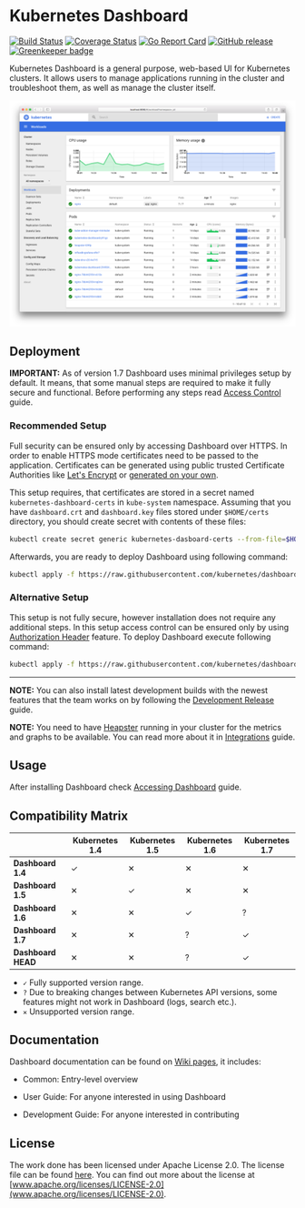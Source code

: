 # Kubernetes Dashboard

[![Build Status](https://travis-ci.org/kubernetes/dashboard.svg?branch=master)](https://travis-ci.org/kubernetes/dashboard)
[![Coverage Status](https://codecov.io/github/kubernetes/dashboard/coverage.svg?branch=master)](https://codecov.io/github/kubernetes/dashboard?branch=master)
[![Go Report Card](https://goreportcard.com/badge/github.com/kubernetes/dashboard)](https://goreportcard.com/report/github.com/kubernetes/dashboard)
[![GitHub release](https://img.shields.io/github/release/kubernetes/dashboard.svg)](https://github.com/kubernetes/dashboard/releases/latest)
[![Greenkeeper badge](https://badges.greenkeeper.io/kubernetes/dashboard.svg)](https://greenkeeper.io/)

Kubernetes Dashboard is a general purpose, web-based UI for Kubernetes clusters. It allows users to manage applications
running in the cluster and troubleshoot them, as well as manage the cluster itself.

![Dashboard UI workloads page](docs/dashboard-ui.png)

## Deployment

**IMPORTANT:** As of version 1.7 Dashboard uses minimal privileges setup by default. It means, that some manual steps
are required to make it fully secure and functional. Before performing any steps read [Access Control](
https://github.com/kubernetes/dashboard/wiki/Access-control) guide.

### Recommended Setup

Full security can be ensured only by accessing Dashboard over HTTPS. In order to enable HTTPS mode certificates need
to be passed to the application. Certificates can be generated using public trusted Certificate Authorities like
[Let's Encrypt](https://letsencrypt.org/) or [generated on your own](
https://github.com/kubernetes/dashboard/wiki/Certificate-management#self-signed-certificate). 

This setup requires, that certificates are stored in a secret named `kubernetes-dashboard-certs` in `kube-system`
namespace. Assuming that you have `dashboard.crt` and `dashboard.key` files stored under `$HOME/certs` directory,
you should create secret with contents of these files:

```bash
kubectl create secret generic kubernetes-dasboard-certs --from-file=$HOME/certs -n kube-system
```

Afterwards, you are ready to deploy Dashboard using following command:

```bash
kubectl apply -f https://raw.githubusercontent.com/kubernetes/dashboard/master/src/deploy/recommended/kubernetes-dashboard.yaml
```

### Alternative Setup

This setup is not fully secure, however installation does not require any additional steps. In this setup access
control can be ensured only by using [Authorization Header](
https://github.com/kubernetes/dashboard/wiki/Access-control#authorization-header) feature. To deploy Dashboard execute
following command:

```bash
kubectl apply -f https://raw.githubusercontent.com/kubernetes/dashboard/master/src/deploy/alternative/kubernetes-dashboard.yaml
```

-----

**NOTE:** You can also install latest development builds with the newest features that the team works on by
following the [Development Release](https://github.com/kubernetes/dashboard/wiki/Installation#development-release)
guide.

**NOTE:** You need to have [Heapster](https://github.com/kubernetes/heapster/) running in your cluster for the metrics
and graphs to be available. You can read more about it in [Integrations](
https://github.com/kubernetes/dashboard/wiki/Integrations) guide.

## Usage

After installing Dashboard check [Accessing Dashboard](https://github.com/kubernetes/dashboard/wiki/Accessing-dashboard)
guide.

## Compatibility Matrix

|                     | Kubernetes 1.4 | Kubernetes 1.5 | Kubernetes 1.6 | Kubernetes 1.7 |
|---------------------|----------------|----------------|----------------|----------------|
| **Dashboard 1.4**   | ✓              | ✕              | ✕              | ✕              |
| **Dashboard 1.5**   | ✕              | ✓              | ✕              | ✕              |
| **Dashboard 1.6**   | ✕              | ✕              | ✓              | ?              |
| **Dashboard 1.7**   | ✕              | ✕              | ?              | ✓              |
| **Dashboard HEAD**  | ✕              | ✕              | ?              | ✓              |

- `✓` Fully supported version range.
- `?` Due to breaking changes between Kubernetes API versions, some features might not work in Dashboard (logs, search
etc.).
- `✕` Unsupported version range.

## Documentation

Dashboard documentation can be found on [Wiki pages](https://github.com/kubernetes/dashboard/wiki), it includes:

* Common: Entry-level overview

* User Guide: For anyone interested in using Dashboard

* Development Guide: For anyone interested in contributing

## License

The work done has been licensed under Apache License 2.0. The license file can be found [here](LICENSE). You can find
out more about the license at [www.apache.org/licenses/LICENSE-2.0](www.apache.org/licenses/LICENSE-2.0).
